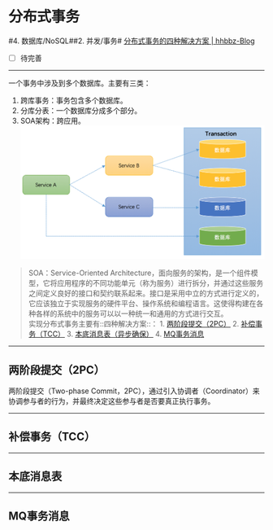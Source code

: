 # 分布式事务
#4. 数据库/NoSQL##2. 并发/事务#
[分布式事务的四种解决方案 | hhbbz-Blog](https://hhbbz.github.io/2018/09/06/%E5%88%86%E5%B8%83%E5%BC%8F%E4%BA%8B%E5%8A%A1%E7%9A%84%E5%9B%9B%E7%A7%8D%E8%A7%A3%E5%86%B3%E6%96%B9%E6%A1%88/)
- [ ] 待完善
- - - -
一个事务中涉及到多个数据库。主要有三类：
1. 跨库事务：事务包含多个数据库。
2. 分库分表：一个数据库分成多个部分。
3. SOA架构：跨应用。
![](%E5%88%86%E5%B8%83%E5%BC%8F%E4%BA%8B%E5%8A%A1/1517792870448000242.png)
> SOA：Service-Oriented Architecture，面向服务的架构，是一个组件模型，它将应用程序的不同功能单元（称为服务）进行拆分，并通过这些服务之间定义良好的接口和契约联系起来。接口是采用中立的方式进行定义的，它应该独立于实现服务的硬件平台、操作系统和编程语言。这使得构建在各种各样的系统中的服务可以以一种统一和通用的方式进行交互。  
实现分布式事务主要有::四种解决方案::：
	1. [两阶段提交（2PC）](bear://x-callback-url/open-note?id=977AA716-3C82-4880-8B67-6001C1F48DD2-18099-00011782491B13F5&header=%E4%B8%A4%E9%98%B6%E6%AE%B5%E6%8F%90%E4%BA%A4%EF%BC%882PC%EF%BC%89)
	2. [补偿事务（TCC）](bear://x-callback-url/open-note?id=977AA716-3C82-4880-8B67-6001C1F48DD2-18099-00011782491B13F5&header=%E8%A1%A5%E5%81%BF%E4%BA%8B%E5%8A%A1%EF%BC%88TCC%EF%BC%89)
	3. [本底消息表（异步确保）](bear://x-callback-url/open-note?id=977AA716-3C82-4880-8B67-6001C1F48DD2-18099-00011782491B13F5&header=%E6%9C%AC%E5%BA%95%E6%B6%88%E6%81%AF%E8%A1%A8)
	4. [MQ事务消息](bear://x-callback-url/open-note?id=977AA716-3C82-4880-8B67-6001C1F48DD2-18099-00011782491B13F5&header=MQ%E4%BA%8B%E5%8A%A1%E6%B6%88%E6%81%AF)
- - - -
## 两阶段提交（2PC）
两阶段提交（Two-phase Commit，2PC），通过引入协调者（Coordinator）来协调参与者的行为，并最终决定这些参与者是否要真正执行事务。

- - - -
## 补偿事务（TCC）

- - - -
## 本底消息表

- - - -
## MQ事务消息